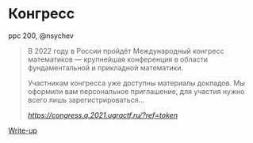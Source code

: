 # Конгресс

ppc 200, @nsychev

> В 2022 году в России пройдёт Международный конгресс математиков — крупнейшая конференция в области фундаментальной и прикладной математики.
>
> Участникам конгресса уже доступны материалы докладов. Мы оформили вам персональное приглашение, для участия нужно всего лишь зарегистрироваться...
>
> _https://congress.q.2021.ugractf.ru/?ref=token_

[Write-up](WRITEUP.md)
